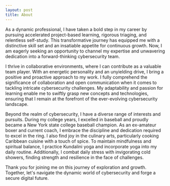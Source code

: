 ```yaml
---
layout: post
title: About
---
```


As a dynamic professional, I have taken a bold step in my career by pursuing accelerated project-based learning, rigorous triaging, and relentless self-study. This transformative journey has equipped me with a distinctive skill set and an insatiable appetite for continuous growth. Now, I am eagerly seeking an opportunity to channel my expertise and unwavering dedication into a forward-thinking cybersecurity team.

I thrive in collaborative environments, where I can contribute as a valuable team player. With an energetic personality and an unyielding drive, I bring a positive and proactive approach to my work. I fully comprehend the significance of collaboration and open communication when it comes to tackling intricate cybersecurity challenges. My adaptability and passion for learning enable me to swiftly grasp new concepts and technologies, ensuring that I remain at the forefront of the ever-evolving cybersecurity landscape.

Beyond the realm of cybersecurity, I have a diverse range of interests and pursuits. During my college years, I excelled in baseball and proudly became a New York state college baseball champion. As an ex-amateur boxer and current coach, I embrace the discipline and dedication required to excel in the ring. I also find joy in the culinary arts, particularly cooking Caribbean cuisine with a touch of spice. To maintain mindfulness and spiritual balance, I practice Kundalini yoga and incorporate yoga into my daily routine. Additionally, I combat daily stress with invigorating cold showers, finding strength and resilience in the face of challenges.

Thank you for joining me on this journey of exploration and growth. Together, let's navigate the dynamic world of cybersecurity and forge a secure digital future.
